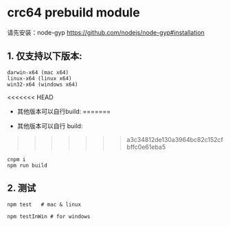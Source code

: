 # crc64 prebuild module

请先安装：node-gyp https://github.com/nodejs/node-gyp#installation

## 1. 仅支持以下版本:

```
darwin-x64 (mac x64)
linux-x64 (linux x64)
win32-x64 (windows x64)
```

<<<<<<< HEAD
* 其他版本可以自行build:
=======
- 其他版本可以自行 build:
>>>>>>> a3c34812de130a3964bc82c152cfbffc0e61eba5

```
cnpm i
npm run build
```

## 2. 测试

```
npm test   # mac & linux

npm testInWin # for windows
```
